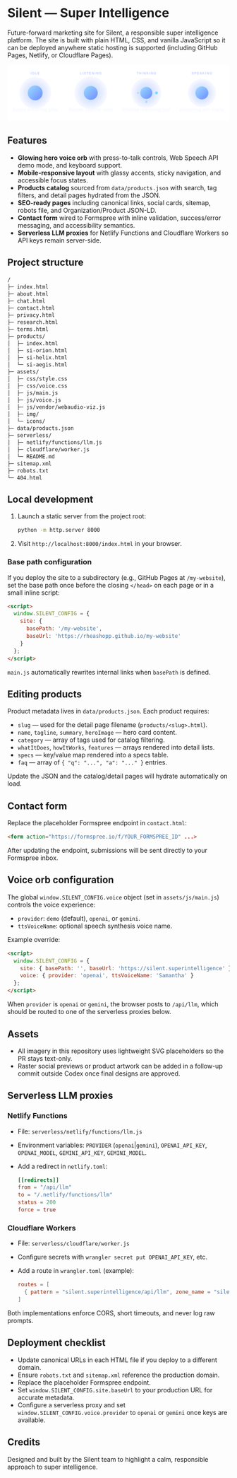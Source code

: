 # Silent — Super Intelligence

Future-forward marketing site for Silent, a responsible super intelligence platform. The site is built with plain HTML, CSS, and vanilla JavaScript so it can be deployed anywhere static hosting is supported (including GitHub Pages, Netlify, or Cloudflare Pages).

![Voice orb demo](assets/img/voice/voice-orb-demo.svg)

## Features

- **Glowing hero voice orb** with press-to-talk controls, Web Speech API demo mode, and keyboard support.
- **Mobile-responsive layout** with glassy accents, sticky navigation, and accessible focus states.
- **Products catalog** sourced from `data/products.json` with search, tag filters, and detail pages hydrated from the JSON.
- **SEO-ready pages** including canonical links, social cards, sitemap, robots file, and Organization/Product JSON-LD.
- **Contact form** wired to Formspree with inline validation, success/error messaging, and accessibility semantics.
- **Serverless LLM proxies** for Netlify Functions and Cloudflare Workers so API keys remain server-side.

## Project structure

```
/
├─ index.html
├─ about.html
├─ chat.html
├─ contact.html
├─ privacy.html
├─ research.html
├─ terms.html
├─ products/
│  ├─ index.html
│  ├─ si-orion.html
│  ├─ si-helix.html
│  └─ si-aegis.html
├─ assets/
│  ├─ css/style.css
│  ├─ css/voice.css
│  ├─ js/main.js
│  ├─ js/voice.js
│  ├─ js/vendor/webaudio-viz.js
│  ├─ img/
│  └─ icons/
├─ data/products.json
├─ serverless/
│  ├─ netlify/functions/llm.js
│  ├─ cloudflare/worker.js
│  └─ README.md
├─ sitemap.xml
├─ robots.txt
└─ 404.html
```

## Local development

1. Launch a static server from the project root:

   ```bash
   python -m http.server 8000
   ```

2. Visit `http://localhost:8000/index.html` in your browser.

### Base path configuration

If you deploy the site to a subdirectory (e.g., GitHub Pages at `/my-website`), set the base path once before the closing `</head>` on each page or in a small inline script:

```html
<script>
  window.SILENT_CONFIG = {
    site: {
      basePath: '/my-website',
      baseUrl: 'https://rheashopp.github.io/my-website'
    }
  };
</script>
```

`main.js` automatically rewrites internal links when `basePath` is defined.

## Editing products

Product metadata lives in `data/products.json`. Each product requires:

- `slug` — used for the detail page filename (`products/<slug>.html`).
- `name`, `tagline`, `summary`, `heroImage` — hero card content.
- `category` — array of tags used for catalog filtering.
- `whatItDoes`, `howItWorks`, `features` — arrays rendered into detail lists.
- `specs` — key/value map rendered into a specs table.
- `faq` — array of `{ "q": "...", "a": "..." }` entries.

Update the JSON and the catalog/detail pages will hydrate automatically on load.

## Contact form

Replace the placeholder Formspree endpoint in `contact.html`:

```html
<form action="https://formspree.io/f/YOUR_FORMSPREE_ID" ...>
```

After updating the endpoint, submissions will be sent directly to your Formspree inbox.

## Voice orb configuration

The global `window.SILENT_CONFIG.voice` object (set in `assets/js/main.js`) controls the voice experience:

- `provider`: `demo` (default), `openai`, or `gemini`.
- `ttsVoiceName`: optional speech synthesis voice name.

Example override:

```html
<script>
  window.SILENT_CONFIG = {
    site: { basePath: '', baseUrl: 'https://silent.superintelligence' },
    voice: { provider: 'openai', ttsVoiceName: 'Samantha' }
  };
</script>
```

When `provider` is `openai` or `gemini`, the browser posts to `/api/llm`, which should be routed to one of the serverless proxies below.

## Assets

- All imagery in this repository uses lightweight SVG placeholders so the PR stays text-only.
- Raster social previews or product artwork can be added in a follow-up commit outside Codex once final designs are approved.

## Serverless LLM proxies

### Netlify Functions

- File: `serverless/netlify/functions/llm.js`
- Environment variables: `PROVIDER` (`openai`|`gemini`), `OPENAI_API_KEY`, `OPENAI_MODEL`, `GEMINI_API_KEY`, `GEMINI_MODEL`.
- Add a redirect in `netlify.toml`:

  ```toml
  [[redirects]]
  from = "/api/llm"
  to = "/.netlify/functions/llm"
  status = 200
  force = true
  ```

### Cloudflare Workers

- File: `serverless/cloudflare/worker.js`
- Configure secrets with `wrangler secret put OPENAI_API_KEY`, etc.
- Add a route in `wrangler.toml` (example):

  ```toml
  routes = [
    { pattern = "silent.superintelligence/api/llm", zone_name = "silent.superintelligence" }
  ]
  ```

Both implementations enforce CORS, short timeouts, and never log raw prompts.

## Deployment checklist

- Update canonical URLs in each HTML file if you deploy to a different domain.
- Ensure `robots.txt` and `sitemap.xml` reference the production domain.
- Replace the placeholder Formspree endpoint.
- Set `window.SILENT_CONFIG.site.baseUrl` to your production URL for accurate metadata.
- Configure a serverless proxy and set `window.SILENT_CONFIG.voice.provider` to `openai` or `gemini` once keys are available.

## Credits

Designed and built by the Silent team to highlight a calm, responsible approach to super intelligence.
